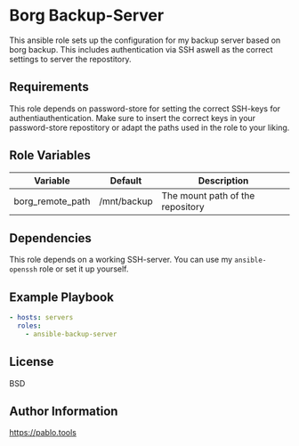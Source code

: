 Borg Backup-Server
=========

This ansible role sets up the configuration for my backup server based on borg
backup. This includes authentication via SSH aswell as the correct settings to
server the repostitory.

Requirements
------------

This role depends on password-store for setting the correct SSH-keys for
authentiauthentication. Make sure to insert the correct keys in your
password-store repostitory or adapt the paths used in the role to your liking.

Role Variables
--------------

| Variable         | Default     | Description                      |
|------------------|-------------|----------------------------------|
| borg_remote_path | /mnt/backup | The mount path of the repository |

Dependencies
------------

This role depends on a working SSH-server. You can use my `ansible-openssh` role
or set it up yourself.

Example Playbook
----------------

```yaml
- hosts: servers
  roles:
    - ansible-backup-server
```

License
-------

BSD

Author Information
------------------

https://pablo.tools
